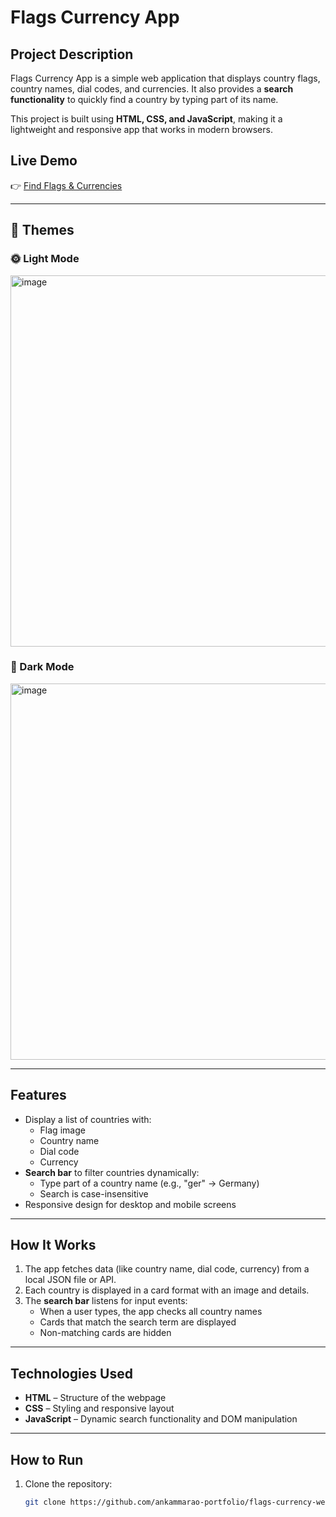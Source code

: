 # Flags Currency App

## Project Description
Flags Currency App is a simple web application that displays country flags, country names, dial codes, and currencies. It also provides a **search functionality** to quickly find a country by typing part of its name.

This project is built using **HTML, CSS, and JavaScript**, making it a lightweight and responsive app that works in modern browsers.


## Live Demo
👉 [Find Flags & Currencies](https://ankammarao-portfolio.github.io/flags-currency-website)

---
## 🎨 Themes

### 🌞 Light Mode
<img width="1351" height="594" alt="image" src="https://github.com/user-attachments/assets/62f898e4-931d-4cd7-878e-388f497c75b4" />

### 🌙 Dark Mode
<img width="1348" height="602" alt="image" src="https://github.com/user-attachments/assets/230b9323-05b9-4bd8-a8dd-bd408da8b083" />

---

## Features
- Display a list of countries with:
  - Flag image
  - Country name
  - Dial code
  - Currency
- **Search bar** to filter countries dynamically:
  - Type part of a country name (e.g., "ger" → Germany)
  - Search is case-insensitive
- Responsive design for desktop and mobile screens

---

## How It Works
1. The app fetches data (like country name, dial code, currency) from a local JSON file or API.
2. Each country is displayed in a card format with an image and details.
3. The **search bar** listens for input events:
   - When a user types, the app checks all country names
   - Cards that match the search term are displayed
   - Non-matching cards are hidden

---

## Technologies Used
- **HTML** – Structure of the webpage
- **CSS** – Styling and responsive layout
- **JavaScript** – Dynamic search functionality and DOM manipulation

---

## How to Run
1. Clone the repository:
   ```bash
   git clone https://github.com/ankammarao-portfolio/flags-currency-website.git
